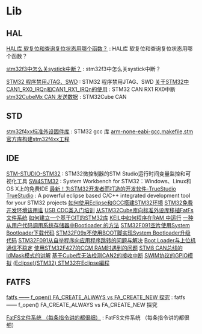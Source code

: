 # Lib

## HAL

[HAL库 软复位和查询复位状态用哪个函数？](http://www.stmcu.org.cn/module/forum/forum.php?mod=viewthread&tid=619398) : HAL库 软复位和查询复位状态用哪个函数？ 

[stm32f3中怎么关systick中断？](http://www.stmcu.org.cn/module/forum/thread-602143-1-1.html) : stm32f3中怎么关systick中断？ 

[STM32 程序禁用JTAG、SWD](https://blog.csdn.net/Soonjn/article/details/106868748) : STM32 程序禁用JTAG、SWD 
[关于STM32中CAN1_RX0_IRQn和CAN1_RX1_IRQn的使用](https://www.cnblogs.com/liushuhe1990/articles/12766935.html) : STM32 CAN RX1 RX0中断
[stm32CubeMx CAN 发送数据](https://www.cnblogs.com/birdBull/p/10905067.html) : STM32Cube CAN

## STD
[stm32f4xx标准外设固件库](https://www.cnblogs.com/King-Gentleman/p/4369381.html) : STM32 gcc 库
[arm-none-eabi-gcc,makefile,stm官方库构建stm32f4xx工程](https://www.cnblogs.com/zzmv/p/5893267.html)

## IDE
[STM-STUDIO-STM32](https://www.st.com/zh/development-tools/stm-studio-stm32.html) : STM32微控制器的STM Studio运行时间变量监控和可视化工具
[SW4STM32](https://www.st.com/zh/development-tools/sw4stm32.html#overview) : System Workbench for STM32：Windows、Linux和OS X上的免费IDE
[最新！为STM32开发者而打造的开发软件-TrueStudio](https://baijiahao.baidu.com/s?id=1595005483050421937&wfr=spider&for=pc)
[TrueStudio](https://www.st.com/content/st_com/en/products/development-tools/software-development-tools/stm32-software-development-tools/stm32-ides/truestudio.html) : A powerful eclipse based C/C++ integrated development tool for your STM32 projects
[如何使用Eclipse和GCC搭建STM32环境](https://www.stmcu.org.cn/document/detail/index/id-217628)
[STM32免费开发环境该用谁](https://www.stmcu.org.cn/document/detail/index/id-218328)
[USB CDC类入门培训](https://www.stmcu.org.cn/document/detail/index/id-218029)
[从STM32Cube库向标准外设库移植FatFs文件系统](https://www.stmcu.org.cn/document/detail/index/id-217844)
[如何建立一个基于GIT的STM32库](https://www.stmcu.org.cn/document/detail/index/id-217646)
[KEIL中如何程序在RAM 中运行](https://www.stmcu.org.cn/document/detail/index/id-216743)
[一种从用户代码调用系统存储器中Bootloader 的方法](https://www.stmcu.org.cn/document/detail/index/id-217309)
[STM32F091空片使用System Bootloader下载代码](https://www.stmcu.org.cn/document/detail/index/id-216553)
[STM32F09x不使用BOOT脚实现System Bootloader升级代码](https://www.stmcu.org.cn/document/detail/index/id-216363)
[STM32F091从自举程序向应用程序跳转的问题与解决](https://www.stmcu.org.cn/document/detail/index/id-216218)
[Boot Loader与上位机通信不稳定](https://www.stmcu.org.cn/document/detail/index/id-214834)
[使用STM32F427的CCM RAM时遇到的问题](https://www.stmcu.org.cn/document/detail/index/id-217840)
[STM8 CAN总线的IdMask模式的讲解](https://www.stmcu.org.cn/document/detail/index/id-217136)
[基于Cube库无法检测CAN2的接收中断](https://www.stmcu.org.cn/document/detail/index/id-217498)
[SWIM协议的GPIO模拟](https://www.stmcu.org.cn/document/detail/index/id-217839)
[(Eclipse)(STM32) STM32在Eclipse編程](https://www.cnblogs.com/ollie-lin/p/10918343.html)








## FATFS

[fatfs —— f_open() FA_CREATE_ALWAYS vs FA_CREATE_NEW 探究](https://www.xuebuyuan.com/3227108.html) : fatfs —— f_open() FA_CREATE_ALWAYS vs FA_CREATE_NEW 探究 

[FatFS文件系统 （每条指令讲的都很细）](https://blog.csdn.net/limanjihe/article/details/52302711) : FatFS文件系统 （每条指令讲的都很细） 




